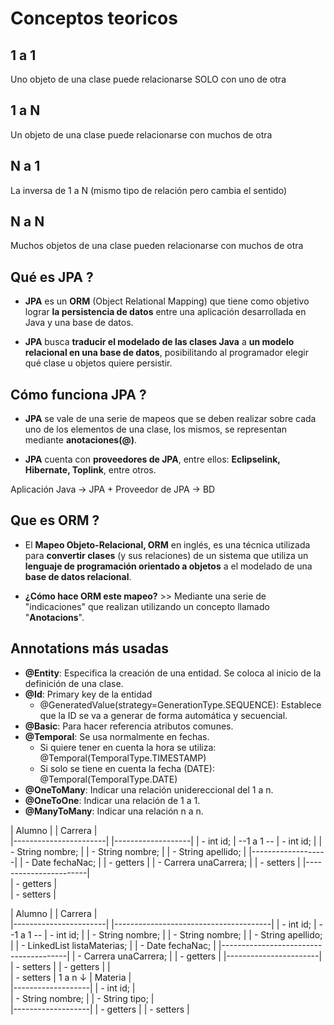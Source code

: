 # Conceptos teoricos

## 1 a 1
Uno objeto de una clase puede relacionarse SOLO con uno de otra

## 1 a N
Un objeto de una clase puede relacionarse con muchos de otra

## N a 1
La inversa de 1 a N (mismo tipo de relación pero cambia el sentido)

## N a N
Muchos objetos de una clase pueden relacionarse con muchos de otra

## Qué es JPA ?

- **JPA** es un **ORM** (Object Relational Mapping) que tiene como objetivo lograr **la persistencia de datos** entre una aplicación desarrollada en Java y una base de datos.

- **JPA** busca **traducir el modelado de las clases Java** a **un modelo relacional en una base de datos**, posibilitando al programador elegir qué clase u objetos quiere persistir.

## Cómo funciona JPA ?

- **JPA** se vale de una serie de mapeos que se deben realizar sobre cada uno de los elementos de una clase, los mismos, se representan mediante **anotaciones(@)**.

- **JPA** cuenta con  **proveedores de JPA**, entre ellos: **Eclipselink, Hibernate, Toplink**, entre otros.

Aplicación Java	->	JPA + Proveedor de JPA	->	BD

## Que es ORM ?

- El **Mapeo Objeto-Relacional, ORM** en inglés, es una técnica utilizada para **convertir clases** (y sus relaciones) de un sistema que utiliza un **lenguaje de programación orientado a objetos** a el modelado de una **base de datos relacional**.

- **¿Cómo hace ORM este mapeo?** >> Mediante una serie de "indicaciones" que realizan utilizando un concepto llamado "**Anotacions**".

## Annotations más usadas

- **@Entity**: Especifica la creación de una entidad. Se coloca al inicio de la definición de una clase.
- **@Id**: Primary key de la entidad
	- @GeneratedValue(strategy=GenerationType.SEQUENCE): Establece que la ID se va a generar de forma automática y secuencial.
- **@Basic**: Para hacer referencia atributos comunes.
- **@Temporal**: Se usa normalmente en fechas.
	- Si quiere tener en cuenta la hora se utiliza: @Temporal(TemporalType.TIMESTAMP)
	- Si solo se tiene en cuenta la fecha (DATE): @Temporal(TemporalType.DATE)
- **@OneToMany**: Indicar una relación unidereccional del 1 a n.
- **@OneToOne**: Indicar una relación de 1 a 1.
- **@ManyToMany**: Indicar una relación n a n.


|		Alumno 			|				|	Carrera		 	|				
|-----------------------|				|-------------------|
| - int id;				|	--1 a 1 --	| - int id;		 	|
| - String nombre; 		|   			| - String nombre;  |
| - String apellido;	|				|-------------------|
| - Date fechaNac; 		|				| - getters			|
| - Carrera unaCarrera;	|				| - setters			|
|-----------------------|		
| - getters				|		
| - setters				|



|		Alumno 			|				|	Carrera		 						|				
|-----------------------|				|---------------------------------------|
| - int id;				|	--1 a 1 --	| - int id;		 						|
| - String nombre; 		|   			| - String nombre;  					|
| - String apellido;	|				| - LinkedList<Materia> listaMaterias;	|
| - Date fechaNac; 		|				|---------------------------------------|
| - Carrera unaCarrera;	|				| - getters								|
|-----------------------|				| - setters								|
| - getters				|							|		
| - setters				|						  1 a n
													↓
										|		Materia	 	|	
										|-------------------|
										| - int id;			|	
										| - String nombre;  |
										| - String tipo;	|	
										|-------------------|
										| - getters			|
										| - setters			|